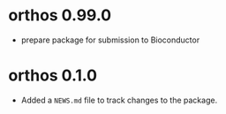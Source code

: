 # orthos 0.99.0

* prepare package for submission to Bioconductor

# orthos 0.1.0

* Added a `NEWS.md` file to track changes to the package.
